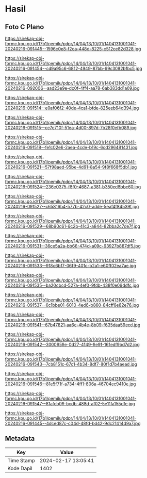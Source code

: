 # Hasil

## Foto C Plano

https://sirekap-obj-formc.kpu.go.id/17b1/pemilu/pdpr/14/04/13/10/01/1404131001041-20240216-091445--1596c0e8-f2ca-448d-8225-c512ce82d328.jpg

https://sirekap-obj-formc.kpu.go.id/17b1/pemilu/pdpr/14/04/13/10/01/1404131001041-20240216-091454--cd9a95c6-6812-4949-87bb-99c3082bfbc5.jpg

https://sirekap-obj-formc.kpu.go.id/17b1/pemilu/pdpr/14/04/13/10/01/1404131001041-20240216-092006--aad23e9e-dc0f-4ff4-aa78-6ab383dd1a09.jpg

https://sirekap-obj-formc.kpu.go.id/17b1/pemilu/pdpr/14/04/13/10/01/1404131001041-20240216-091514--e0af06f2-40de-4ca1-bfde-825eeb64d394.jpg

https://sirekap-obj-formc.kpu.go.id/17b1/pemilu/pdpr/14/04/13/10/01/1404131001041-20240216-091515--ce7c710f-51ea-4d00-897d-7b28f0efb089.jpg

https://sirekap-obj-formc.kpu.go.id/17b1/pemilu/pdpr/14/04/13/10/01/1404131001041-20240216-091518--fe1c02e6-2aea-4cde-b19c-6cd296481431.jpg

https://sirekap-obj-formc.kpu.go.id/17b1/pemilu/pdpr/14/04/13/10/01/1404131001041-20240216-091521--57f98aed-95be-4d61-8a54-9f8f668f5db1.jpg

https://sirekap-obj-formc.kpu.go.id/17b1/pemilu/pdpr/14/04/13/10/01/1404131001041-20240216-091524--236e0375-f8f0-4687-a381-b350ed8bbc60.jpg

https://sirekap-obj-formc.kpu.go.id/17b1/pemilu/pdpr/14/04/13/10/01/1404131001041-20240216-091527--c65816b4-577b-42c0-adde-5eaf4f84539f.jpg

https://sirekap-obj-formc.kpu.go.id/17b1/pemilu/pdpr/14/04/13/10/01/1404131001041-20240216-091529--68b90c61-6c2b-41c3-a844-82bba2c7de7f.jpg

https://sirekap-obj-formc.kpu.go.id/17b1/pemilu/pdpr/14/04/13/10/01/1404131001041-20240216-091531--36ce5a2a-bb66-474d-a09c-63927b887df5.jpg

https://sirekap-obj-formc.kpu.go.id/17b1/pemilu/pdpr/14/04/13/10/01/1404131001041-20240216-091533--918c6bf7-06f9-401c-b2a1-e60ff02ea7ae.jpg

https://sirekap-obj-formc.kpu.go.id/17b1/pemilu/pdpr/14/04/13/10/01/1404131001041-20240216-091535--ba20cbcd-527a-4ef0-9fdb-438f0e09ddfc.jpg

https://sirekap-obj-formc.kpu.go.id/17b1/pemilu/pdpr/14/04/13/10/01/1404131001041-20240216-091537--0c1bbe01-6010-4ed6-b860-84cff6e82e76.jpg

https://sirekap-obj-formc.kpu.go.id/17b1/pemilu/pdpr/14/04/13/10/01/1404131001041-20240216-091541--67b47821-aa6c-4b4e-8b09-f635daa59ecd.jpg

https://sirekap-obj-formc.kpu.go.id/17b1/pemilu/pdpr/14/04/13/10/01/1404131001041-20240216-091542--3000959e-0d27-4149-9e91-161edf9bd7d2.jpg

https://sirekap-obj-formc.kpu.go.id/17b1/pemilu/pdpr/14/04/13/10/01/1404131001041-20240216-091543--7cb8151c-67c1-4b34-8df7-80f1d7b4aead.jpg

https://sirekap-obj-formc.kpu.go.id/17b1/pemilu/pdpr/14/04/13/10/01/1404131001041-20240216-091546--81e5f71f-a734-4ff1-806a-46704ec9410e.jpg

https://sirekap-obj-formc.kpu.go.id/17b1/pemilu/pdpr/14/04/13/10/01/1404131001041-20240216-091547--81afcb09-bcdb-488d-af02-5e11fa155dfe.jpg

https://sirekap-obj-formc.kpu.go.id/17b1/pemilu/pdpr/14/04/13/10/01/1404131001041-20240216-091445--4dced87c-c04d-48fd-bd42-9dc21414d9a7.jpg


## Metadata

| Key        | Value               |
| ---------- | ------------------- |
| Time Stamp | 2024-02-17 13:05:41 |
| Kode Dapil | 1402                |



